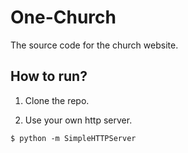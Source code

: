 One-Church
==========
The source code for the church website. 

How to run?
-----------

1) Clone the repo.

2) Use your own http server.

```shell
$ python -m SimpleHTTPServer
```
